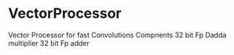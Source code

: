 # VectorProcessor
Vector Processor for fast Convolutions
Compnents 
   32 bit Fp Dadda multiplier 
   32 bit Fp adder
   
